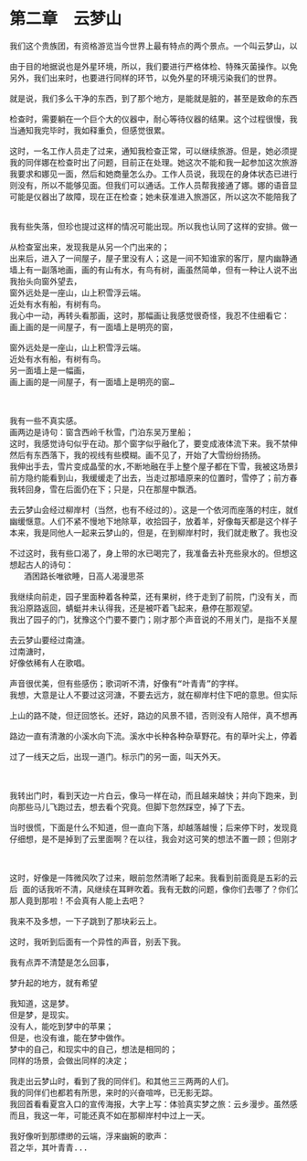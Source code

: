 
# 第二章　云梦山

<pre>
我们这个贵族团，有资格游览当今世界上最有特点的两个景点。一个叫云梦山，以详和宁静著称。一个叫异域，以恐怖刺激著称。有人总结说，前一个景点是享受，后一个景点是受罪。我和娜当然选择去梦山了。其实，这个景点的官名叫云乡。以前只是一直听说过，有云乡这个地方。这次终于能要真的去一趟，真不敢想像。这里的门票相当的贵，而且时间很短，不到一天。听说，这地方的影像，即是假的，也是真的。没人有确定看到的，是真还是假，直到实际再去检验一下。那如何检验呢？我也不知道。这个地方是处在一座山的附近， 据说每个去过的人，都像是做了一个梦似的，所以这个地方，又常被称为云梦山。具体那个山叫什么名字呢？没人能说得出来。

由于目的地据说也是外星环境，所以，我们要进行严格体检、特殊灭菌操作。以免我们身上的菌群污染那个圣地。
另外，我们出来时，也要进行同样的环节，以免外星的环境污染我们的世界。

就是说，我们多么干净的东西，到了那个地方，是能就是脏的，甚至是致命的东西了。

检查时，需要躺在一个巨个大的仪器中，耐心等待仪器的结果。这个过程很慢，我甚至都打了一个盹。
当通知我完毕时，我如释重负，但感觉很累。

这时，一名工作人员走了过来，通知我检查正常，可以继续旅游。但是，她必须提醒我，
我的同伴娜在检查时出了问题，目前正在处理。她这次不能和我一起参加这次旅游。
我要求和娜见一面，然后和她商量怎么办。工作人员说，我现在的身体状态已进行异区适应处理，而娜
则没有，所以不能够见面。但我们可以通话。工作人员帮我接通了娜。娜的语音显得很虚弱无力。她说
可能是仪器出了故障，现在正在检查；她未获准进入旅游区，所以这次不能陪我了。但希望我自己去，她说，只要下次打猎时，带着她就好了。并祝我玩得开心。


我有些失落，但珍也提过这样的情况可能出现。所以我也认同了这样的安排。做一次单独旅游吧。

从检查室出来，发现我是从另一个门出来的；
出来后，进入了一间屋子，屋子里没有人；这是一间不知谁家的客厅，屋内幽静通明。
墙上有一副落地画，画的有山有水，有鸟有树，画虽然简单，但有一种让人说不出的美；
我抬头向窗外望去，
窗外远处是一座山，山上积雪浮云端。
近处有水有船，有树有鸟。
我心中一动，再转头看那画，这时，那幅画让我感觉很奇怪，我忍不住细看它：
画上画的是一间屋子，有一面墙上是明亮的窗，

窗外远处是一座山，山上积雪浮云端。
近处有水有船，有树有鸟。
另一面墙上是一幅画， 
画上画的是一间屋子，有一面墙上是明亮的窗…



我有一些不真实感。
画两边是诗句：窗含西岭千秋雪，门泊东吴万里船；
这时，我感觉诗句似乎在动。那个窗字似乎融化了，要变成液体流下来。我不禁伸出手指，蘸了那原来窗字处一下，画象水面一样，一圈涟漪从我沾的那处漾了开去。
然后有东西落下，我的视线有些模糊。画不见了，开始了大雪纷纷扬扬。
我伸出手去，雪片变成晶莹的水,不断地融在手上整个屋子都在下雪，我被这场景弄得有些迷茫
前方隐约能看到山，我缓缓走了出去，当走过那墙原来的位置时，雪停了；前方春和景明，和风亮丽。
我转回身，雪在后面仍在下；只是，只在那屋中飘洒。

去云梦山会经过柳岸村（当然，也有不经过的）。这是一个依河而座落的村庄，就像一副展在眼前的3D水墨画，令人感觉不食人间烟火，给人一种很不真实的感觉。在这个纷繁复杂的世界上，有这么个宁静美丽的角落，真令人不可思议。这里的生活节奏像是
幽缓惬意。人们不紧不慢地下地除草，收拾园子，放着羊，好像每天都是这个样子；大家不紧不慢地做着自己的事情，除了偶尔传来的鸟叫，和吹过耳的风声，一切寂静得像幻境。
本来，我是同他人一起来云梦山的，但是，在到柳岸村时，我们就走散了。我也没有心思去找他们，因为既然到了柳岸村，再向前走就是云梦山了。而且，人们说到云梦山还是个人行动的好，因为大家即使同时看到一样事物，也会各自看到不同的东西；这会导致大家的纷争，可能带来不愉快；因为谁都难以说服对方，坚信自己看到的是对的，对方看错了；又怀疑对方是不是在故意说谎；尤其是好朋友，很容易引发误会。所以我这时也想，是不是他们故意和我分散的。反正大家也不会看到相同 的东西，各走各的，也挺好。

不过这时，我有些口渴了，身上带的水已喝完了，我准备去补充些泉水的。但想这村子里有水，要一些来尝尝，那不是更好么？不过，当然想找个人要水时，却发现正 是午后，周围却一个人影也不见。我于是来到一座园子前；那有一个小木栅栏；我推了一下，竟推开了，没有锁；可能根本就没有锁这样的东西，但我没有去细看。 推门走了进去。我右面是另一家园子的墙；左面是菜地，靠近路边的，是一片葱地，我一走进来，葱尖上休息的蜻蜓被我惊到了，纷纷悬飞起来，观察了一会儿，又似乎累了，又找了近的葱尖，继续停上去，好像是在午睡吧，一切都是一副慵懒的样子，联口渴的我，也不禁犯困了。
想起古人的诗句：
   酒困路长唯欲睡，日高人渴漫思茶

我继续向前走，园子里面种着各种菜，还有果树，终于走到了前院，门没有关，而且是通透的，即后面的门也是开着的，夏日的风虽然有些热，但经过这几道门，就变 得凉爽了。我走进门，轻声问，有人么？风吹过内屋的门帘，沙沙做响。我听见一个声音，是要喝水么？水瓢在缸里，自己打吧。走时不用关门。我走到缸前，看到 水上漂着水瓢。来不及多想，舀了水就喝，水不怎么凉，但很好喝。我不客气地将水壶再装满水，小声说了声谢谢，就退出了房门。
我沿原路返回，蜻蜓并未认得我，还是被吓着飞起来，悬停在那观望。
我出了园子的门，犹豫这个门要不要门；刚才那个声音说的不用关门，是指不关屋的门，还是园子的门？还好，我出去后，那个栅栏自动关到了原来象是闭着的样子，即恢复到原来我到时的样子了，我才舒了一口气，不再顾虑这件事该怎么做了。

去云梦山要经过南溏。
过南溏时，
好像依稀有人在歌唱。

声音很优美，但有些感伤；歌词听不清，好像有“叶青青”的字样。
我想，大意是让人不要过这河溏，不要去远方，就在柳岸村住下吧的意思。但实际上，歌词是什么，好像完全和这无关，是我感觉有什么希望让我留下来；我也有些不想走，好像走了就遗落了什么似的；而且，这种遗落，是永远无法找回的那种。

上山的路不陡，但迂回悠长。还好，路边的风景不错，否则没有人陪伴，真不想再向前走了。

路边一直有清澈的小溪水向下流。溪水中长种各种杂草野花。有的草叶尖上，停着默绿色的蜻蜓。

过了一线天之后，出现一道门。标示门的另一面，叫天外天。



我转出门时，看到天边一片白云，像马一样在动，而且越来越快；并向下跑来，到与远处的地面接触时，竟真的变成也了马；不只一匹，后面的云，相继流下来，变成了一匹接一匹驰骋的马，向我左方跑去。我简直不相信我的眼睛。
向那些马儿飞跑过去，想去看个究竟。但脚下忽然踩空，掉了下去。

当时很慌，下面是什么不知道，但一直向下落，却越落越慢；后来停下时，发现竟落到了一雾里面；四周都看不大清了，白茫茫的。
仔细想，是不是掉到了云里面啊？在以往，我会对这可笑的想法不置一顾；但刚才看到的马，一下子改变了所有的成见。凡事竟这么不可思议！



这时，好像是一阵微风吹了过来，眼前忽然清晰了起来。我看到前面竟是五彩的云。然后有很多人，分散在一块块云上。我想，我一定是在做梦。怎么可能这么神奇呢。不可思议的是，我的同伴在呼唤我，上来啊，你应该能再高些的。你看，如果能上到那块云上，你就可以   啦。
后 面的话我听不清，风继续在耳畔吹着。我有无数的问题，像你们去哪了？你们怎么到这的？你们看到了马么？你们。。。但我发现，刚才说的那块去，正在向远处飘 走，越来越模糊。我顾不上多想，向近处的一块云奋力跳了过去，竟成功地跳上去了。我看着更远的一处云，心想，这能行么？ 希望战胜了恐惧，这里的时间好像不等人的样子，我寻速全力向远处的支助跑跳去过，竟然又跑上去了；我说不出的喜悦和兴奋，但也并不奢望一下子跑到离得近一 些的彩云上去。但却向右上方的近一些的云急速跳去；这样，我马不停蹄地一片一片地向上跑，最后，那朵七彩的云，竟出现在了我的眼前；后下方，远远地传来， 快，快快！
那人竟到那啦！不会真有人能上去吧？

我来不及多想，一下子跳到了那块彩云上。

这时，我听到后面有一个异性的声音，别丢下我。

我有点弄不清楚是怎么回事，

梦升起的地方，就有希望

我知道，这是梦。
但是梦，是现实。
没有人，能吃到梦中的苹果；
但是，也没有谁，能在梦中做作。
梦中的自己，和现实中的自己，想法是相同的；
同样的场景，会做出同样的决定；

我走出云梦山时，看到了我的同伴们。和其他三三两两的人们。
我的同伴们也都若有所思，来时的兴奋喧哗，已无影无踪。
我回首看看夏宫入口的宣传海报，大字上写：体验真实梦之旅：云乡漫步。虽然感觉那门票过于昂贵，但我心里知道，这次旅行，会让我终生难忘。
而且，我这一年，可能还真不如在那柳岸村中过上一天。

我好像听到那缥缈的云端，浮来幽婉的歌声：
苕之华，其叶青青...
</pre>
